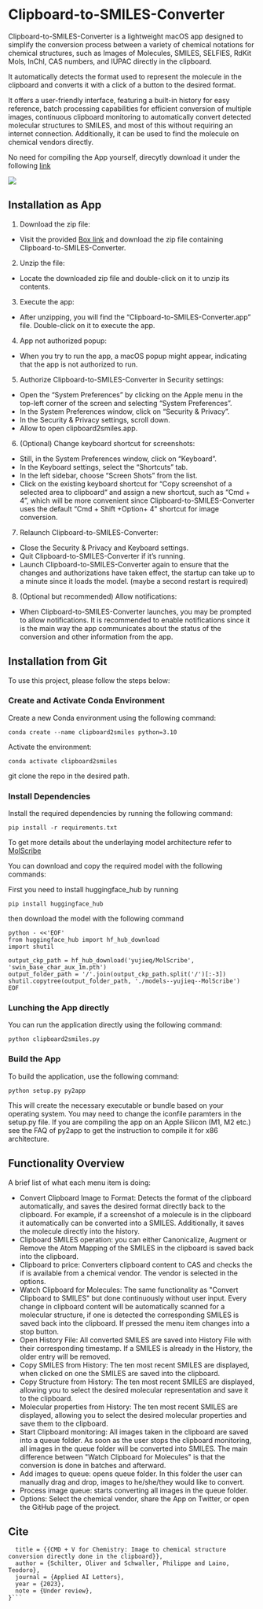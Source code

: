 # Clipboard-to-SMILES-Converter
Clipboard-to-SMILES-Converter is a lightweight macOS app designed to simplify the conversion process between a variety of chemical notations for chemical structures, such as Images of Molecules, SMILES, SELFIES, RdKit Mols, InChI, CAS numbers, and IUPAC directly in the clipboard.

It automatically detects the format used to represent the molecule in the clipboard and converts it with a click of a button to the desired format.

It offers a user-friendly interface, featuring a built-in history for easy reference, batch processing capabilities for efficient conversion of multiple images, continuous clipboard monitoring to automatically convert detected molecular structures to SMILES, and most of this without requiring an internet connection. Additionally, it can be used to find the molecule on chemical vendors directly.

No need for compiling the App yourself, direcytly download it under the following [link](https://ibm.box.com/v/clipboard2smiles)

![](paper/Clipboard2SMILES.png)

## Installation as App

1. Download the zip file:
 - Visit the provided [Box link](https://ibm.box.com/v/clipboard2smiles) and download the zip file containing Clipboard-to-SMILES-Converter.
2. Unzip the file:
 - Locate the downloaded zip file and double-click on it to unzip its contents.
3. Execute the app:
 - After unzipping, you will find the “Clipboard-to-SMILES-Converter.app” file. Double-click on it to execute the app.
4. App not authorized popup:
 - When you try to run the app, a macOS popup might appear, indicating that the app is not authorized to run.
5. Authorize Clipboard-to-SMILES-Converter in Security settings:
 - Open the “System Preferences” by clicking on the Apple menu in the top-left corner of the screen and selecting “System Preferences”.
 - In the System Preferences window, click on “Security & Privacy”.
 - In the Security & Privacy settings, scroll down.
 - Allow to open clipboard2smiles.app.
6. (Optional) Change keyboard shortcut for screenshots:
 - Still, in the System Preferences window, click on “Keyboard”.
 - In the Keyboard settings, select the “Shortcuts” tab.
 - In the left sidebar, choose “Screen Shots” from the list.
 - Click on the existing keyboard shortcut for “Copy screenshot of a selected area to clipboard“ and assign a new shortcut, such as “Cmd + 4”, which will be more convenient since Clipboard-to-SMILES-Converter uses the default “Cmd + Shift +Option+ 4" shortcut for image conversion.
7. Relaunch Clipboard-to-SMILES-Converter:
 - Close the Security & Privacy and Keyboard settings.
 - Quit Clipboard-to-SMILES-Converter if it’s running.
 - Launch Clipboard-to-SMILES-Converter again to ensure that the changes and authorizations have taken effect, the startup can take up to a minute since it loads the model. (maybe a second restart is required) 
8. (Optional but recommended) Allow notifications:
 - When Clipboard-to-SMILES-Converter launches, you may be prompted to allow notifications. It is recommended to enable notifications since it is the main way the app communicates about the status of the conversion and other information from the app.


## Installation from Git

To use this project, please follow the steps below:

### Create and Activate Conda Environment
Create a new Conda environment using the following command:

```
conda create --name clipboard2smiles python=3.10
```
Activate the environment:
```
conda activate clipboard2smiles
```
git clone the repo in the desired path.
### Install Dependencies
Install the required dependencies by running the following command:
```
pip install -r requirements.txt 
```

To get more details about the underlaying model architecture refer to [MolScribe](https://github.com/thomas0809/MolScribe)

You can download and copy the required model with the following commands:

First you need to install huggingface_hub by running 
```
pip install huggingface_hub
```

then download the model with the following command

```
python - <<'EOF'
from huggingface_hub import hf_hub_download
import shutil

output_ckp_path = hf_hub_download('yujieq/MolScribe', 'swin_base_char_aux_1m.pth')
output_folder_path = '/'.join(output_ckp_path.split('/')[:-3])
shutil.copytree(output_folder_path, './models--yujieq--MolScribe')
EOF
```



### Lunching the App directly 
You can run the application directly using the following command:

```
python clipboard2smiles.py
```

### Build the App
To build the application, use the following command:

```
python setup.py py2app
```
This will create the necessary executable or bundle based on your operating system.
You may need to change the iconfile paramters in the setup.py file. If you are compiling the app on an Apple Silicon (M1, M2 etc.) see the FAQ of py2app to get the instruction to compile it for x86 architecture.


## Functionality Overview
A brief list of what each menu item is doing:

- Convert Clipboard Image to Format: Detects the format of the clipboard automatically, and saves the desired format directly back to the clipboard. For example, if a screenshot of a molecule is in the clipboard it automatically can be converted into a SMILES. Additionally, it saves the molecule directly into the history.
- Clipboard SMILES operation: you can either Canonicalize, Augment or Remove the Atom Mapping of the SMILES in the clipboard is saved back into the clipboard.
- Clipboard to price: Converters clipboard content to CAS and checks the if is available from a chemical vendor. The vendor is selected in the options. 
- Watch Clipboard for Molecules: The same functionality as "Convert Clipboard to SMILES" but done continuously without user input. Every change in clipboard content will be automatically scanned for a molecular structure, if one is detected the corresponding SMILES is saved back into the clipboard. If pressed the menu item changes into a stop button.
- Open History File: All converted SMILES are saved into History File with their corresponding timestamp. If a SMILES is already in the History, the older entry will be removed. 
- Copy SMILES from History: The ten most recent SMILES are displayed, when clicked on one the SMILES are saved into the clipboard.
- Copy Structure from History: The ten most recent SMILES are displayed, allowing you to select the desired molecular representation and save it to the clipboard.
- Molecular properties from History: The ten most recent SMILES are displayed, allowing you to select the desired molecular properties and save them to the clipboard.
- Start Clipboard monitoring: All images taken in the clipboard are saved into a queue folder. As soon as the user stops the clipboard monitoring, all images in the queue folder will be converted into SMILES. The main difference between "Watch Clipboard for Molecules" is that the conversion is done in batches and afterward. 
- Add images to queue: opens queue folder. In this folder the user can manually drag and drop, images to he/she/they would like to convert.
- Process image queue: starts converting all images in the queue folder.
- Options: Select the chemical vendor, share the App on Twitter, or open the GitHub page of the project.

## Cite
```@article{schilter2023cmd,
  title = {{CMD + V for Chemistry: Image to chemical structure conversion directly done in the clipboard}},
  author = {Schilter, Oliver and Schwaller, Philippe and Laino, Teodoro},
  journal = {Applied AI Letters},
  year = {2023},
  note = {Under review},
}```
